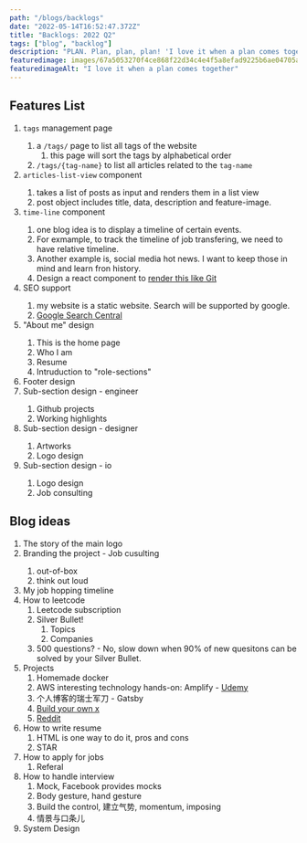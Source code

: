 ```yaml
---
path: "/blogs/backlogs"
date: "2022-05-14T16:52:47.372Z"
title: "Backlogs: 2022 Q2"
tags: ["blog", "backlog"]
description: "PLAN. Plan, plan, plan! 'I love it when a plan comes together.'"
featuredimage: images/67a5053270f4ce868f22d34c4e4f5a8efad9225b6ae04705a1cf0cee7c0c2079.png
featuredimageAlt: "I love it when a plan comes together"
---
```


## Features List
1. <done-marker /> `tags` management page
    1. a `/tags/` page to list all tags of the website
        1. this page will sort the tags by alphabetical order
    2. `/tags/{tag-name}` to list all articles related to the `tag-name`
2. <done-marker /> `articles-list-view` component
    1. takes a list of posts as input and renders them in a list view
    2. post object includes title, data, description and feature-image.
3. <critical-marker /> `time-line` component
    1. one blog idea is to display a timeline of certain events. 
    2. For exmample, to track the timeline of job transfering, we need to have relative timeline. 
    3. Another example is, social media hot news. I want to keep those in mind and learn fron history.
    4. <idea-marker /> Design a react component to [render this like Git](https://github.com/nicoespeon/gitgraph.js/tree/master/packages/gitgraph-react)
4. <low-marker /> SEO support
    1. my website is a static website. Search will be supported by google.
    2. [Google Search Central](https://developers.google.com/search/docs/beginner/intro-indexing)
5. <medium-marker /> "About me" design
    1. This is the home page
    2. Who I am
    3. Resume
    4. Intruduction to "role-sections"
6. <low-marker /> Footer design
7. <medium-marker /> Sub-section design - engineer
    1. Github projects
    2. Working highlights
8. <medium-marker /> Sub-section design - designer
    1. Artworks
    2. Logo design
9. <medium-marker /> Sub-section design - io
    1. Logo design
    2. Job consulting

## Blog ideas
1. The story of the main logo
2. <critical-marker />Branding the project - Job cusulting
    1. <idea-marker /> out-of-box
    2. <idea-marker /> think out loud
3. My job hopping timeline
4. How to leetcode
    1. Leetcode subscription
    2. Silver Bullet!
        1. Topics
        2. Companies
    3. 500 questions? - No, slow down when 90% of new quesitons can be solved by your Silver Bullet.
5. Projects
    1. Homemade docker
    2. AWS interesting technology hands-on: Amplify - [Udemy](https://www.udemy.com/course/serverless-react-with-aws-amplify/)
    3. 个人博客的瑞士军刀 - Gatsby
    5. [Build your own x](https://github.com/codecrafters-io/build-your-own-x)
    6. [Reddit](https://www.reddit.com/r/csMajors/comments/uowh05/people_who_got_good_jobsinternships_share_your/?utm_source=share&utm_medium=ios_app&utm_name=iossmf)
6. How to write resume
    1. HTML is one way to do it, pros and cons
    2. STAR
7. How to apply for jobs
    1. Referal
8. How to handle interview
    1. Mock, Facebook provides mocks
    2. Body gesture, hand gesture
    3. Build the control, 建立气势, momentum, imposing
    4. 情景与口条儿
9. System Design
